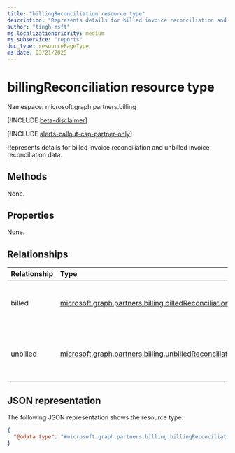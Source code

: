 ```yaml
---
title: "billingReconciliation resource type"
description: "Represents details for billed invoice reconciliation and unbilled non-usage reconciliation data."
author: "tingh-msft"
ms.localizationpriority: medium
ms.subservice: "reports"
doc_type: resourcePageType
ms.date: 03/21/2025
---
```


# billingReconciliation resource type

Namespace: microsoft.graph.partners.billing

[!INCLUDE [beta-disclaimer](../../includes/beta-disclaimer.md)]

[!INCLUDE [alerts-callout-csp-partner-only](../includes/alerts-callout-csp-partner-only.md)]

Represents details for billed invoice reconciliation and unbilled invoice reconciliation data.

## Methods

None.

## Properties

None.

## Relationships

|Relationship|Type|Description|
|:---|:---|:---|
|billed|[microsoft.graph.partners.billing.billedReconciliation](../resources/partners-billing-billedreconciliation.md)|Represents details for billed invoice reconciliation data.|
|unbilled|[microsoft.graph.partners.billing.unbilledReconciliation](../resources/partners-billing-unbilledreconciliation.md)|Represents details for unbilled invoice reconciliation data.|

## JSON representation

The following JSON representation shows the resource type.

<!-- {
  "blockType": "resource",
  "keyProperty": "id",
  "@odata.type": "microsoft.graph.partners.billing.billingReconciliation",
  "baseType": "microsoft.graph.entity",
  "openType": false
}
-->
``` json
{
  "@odata.type": "#microsoft.graph.partners.billing.billingReconciliation"
}
```

